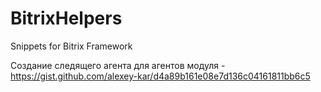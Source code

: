 # BitrixHelpers
Snippets for Bitrix Framework


Создание следящего агента для агентов модуля - https://gist.github.com/alexey-kar/d4a89b161e08e7d136c04161811bb6c5
